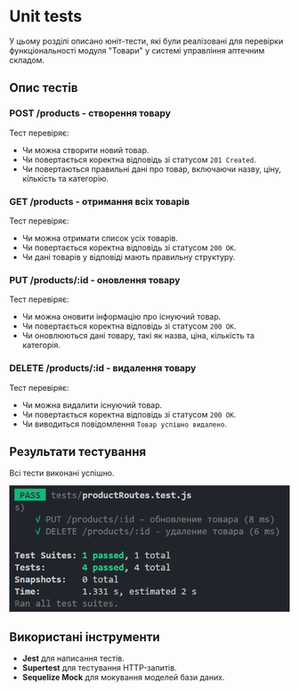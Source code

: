 # Unit tests

У цьому розділі описано юніт-тести, які були реалізовані для перевірки функціональності модуля "Товари" у системі управління аптечним складом.

## Опис тестів

### POST /products - створення товару
Тест перевіряє:
- Чи можна створити новий товар.
- Чи повертається коректна відповідь зі статусом `201 Created`.
- Чи повертаються правильні дані про товар, включаючи назву, ціну, кількість та категорію.

### GET /products - отримання всіх товарів
Тест перевіряє:
- Чи можна отримати список усіх товарів.
- Чи повертається коректна відповідь зі статусом `200 OK`.
- Чи дані товарів у відповіді мають правильну структуру.

### PUT /products/:id - оновлення товару
Тест перевіряє:
- Чи можна оновити інформацію про існуючий товар.
- Чи повертається коректна відповідь зі статусом `200 OK`.
- Чи оновлюються дані товару, такі як назва, ціна, кількість та категорія.

### DELETE /products/:id - видалення товару
Тест перевіряє:
- Чи можна видалити існуючий товар.
- Чи повертається коректна відповідь зі статусом `200 OK`.
- Чи виводиться повідомлення `Товар успішно видалено`.

## Результати тестування

Всі тести виконані успішно.

![unit-tests](../assets/unit-tests.png)

## Використані інструменти

- **Jest** для написання тестів.
- **Supertest** для тестування HTTP-запитів.
- **Sequelize Mock** для мокування моделей бази даних.